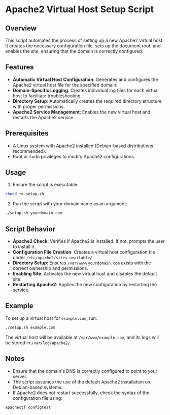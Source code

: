 # Apache2 Virtual Host Setup Script

## Overview

This script automates the process of setting up a new Apache2 virtual host. It creates the necessary configuration file, sets up the document root, and enables the site, ensuring that the domain is correctly configured.

## Features

- **Automatic Virtual Host Configuration**: Generates and configures the Apache2 virtual host file for the specified domain.
- **Domain-Specific Logging**: Creates individual log files for each virtual host to facilitate troubleshooting.
- **Directory Setup**: Automatically creates the required directory structure with proper permissions.
- **Apache2 Service Management**: Enables the new virtual host and restarts the Apache2 service.

## Prerequisites

- A Linux system with Apache2 installed (Debian-based distributions recommended).
- Root or sudo privileges to modify Apache2 configurations.

## Usage

1. Ensure the script is executable:

```bash
chmod +x setup.sh
```

2. Run the script with your domain name as an argument:

```bash
./setup.sh yourdomain.com
```

## Script Behavior

- **Apache2 Check**: Verifies if Apache2 is installed. If not, prompts the user to install it.
- **Configuration File Creation**: Creates a virtual host configuration file under `/etc/apache2/sites-available/`.
- **Directory Setup**: Ensures `/var/www/yourdomain.com` exists with the correct ownership and permissions.
- **Enabling Site**: Activates the new virtual host and disables the default site.
- **Restarting Apache2**: Applies the new configuration by restarting the service.

## Example

To set up a virtual host for `example.com`, run:

```bash
./setup.sh example.com
```

The virtual host will be available at `/var/www/example.com`, and its logs will be stored in `/var/log/apache2/`.

## Notes

- Ensure that the domain's DNS is correctly configured to point to your server.
- The script assumes the use of the default Apache2 installation on Debian-based systems.
- If Apache2 does not restart successfully, check the syntax of the configuration file using:

```bash
apachectl configtest
```

